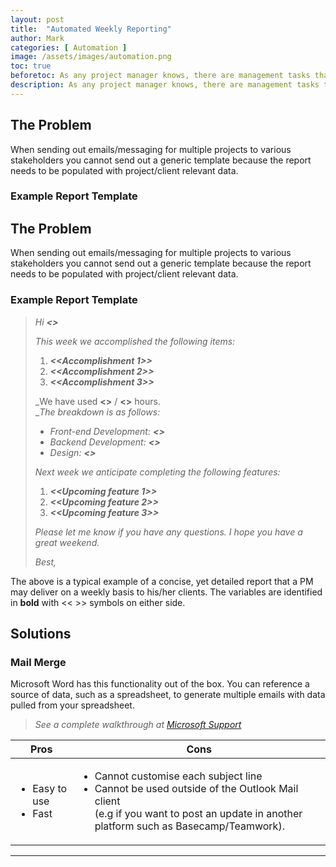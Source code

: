 ```yaml
---
layout: post
title:  "Automated Weekly Reporting"
author: Mark
categories: [ Automation ]
image: /assets/images/automation.png
toc: true
beforetoc: As any project manager knows, there are management tasks that are handled on a repetitive basis and seemingly could be automated were it not for small nuances. This article addresses weekly reporting and potential solutions for automation.
description: As any project manager knows, there are management tasks that are handled on a repetitive basis and seemingly could be automated were it not for small nuances. This article addresses weekly reporting and potential solutions for automation.
---
```

## The Problem

When sending out emails/messaging for multiple projects to various stakeholders you cannot send out a generic template because the report needs to be populated with project/client relevant data.

### Example Report Template
## The Problem

When sending out emails/messaging for multiple projects to various stakeholders you cannot send out a generic template because the report needs to be populated with project/client relevant data.

### Example Report Template

> _Hi **<<Stakeholder Name>>**_
> 
> _This week we accomplished the following items:_
> 
> 1.  _**<<Accomplishment 1>>**_
> 2.  _**<<Accomplishment 2>>**_
> 3.  _**<<Accomplishment 3>>**_
> 
> _We have used **<<hours used>>** / **<<budgeted hours>>** hours.  
> __The breakdown is as follows:_
> 
> -   _Front-end Development: **<<Front-end hours used>>**_
> -   _Backend Development: **<<Backend hours used>>**_
> -   _Design: **<<Design hours used>>**_
> 
> _Next week we anticipate completing the following features:_
> 
> 1.  _**<<Upcoming feature 1>>**_
> 2.  _**<<Upcoming feature 2>>**_
> 3.  _**<<Upcoming feature 3>>**_
> 
> _Please let me know if you have any questions. I hope you have a great weekend._
> 
> _Best,_

The above is a typical example of a concise, yet detailed report that a PM may deliver on a weekly basis to his/her clients. The variables are identified in  **bold**  with << >> symbols on either side.
  
## Solutions

### Mail Merge

Microsoft Word has this functionality out of the box. You can reference a source of data, such as a spreadsheet, to generate multiple emails with data pulled from your spreadsheet.
  
>_See a complete walkthrough at  [Microsoft Support](https://support.microsoft.com/en-us/office/use-mail-merge-to-send-bulk-email-messages-0f123521-20ce-4aa8-8b62-ac211dedefa4)_

| Pros | Cons |
| --- | --- |
| <ul><li>Easy to use</li><li>Fast</li></ul> | <ul><li>Cannot customise each subject line</li><li>Cannot be used outside of the Outlook Mail client<br>(e.g if you want to post an update in another platform such as Basecamp/Teamwork).</li></ul> |
___  
